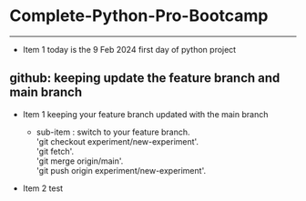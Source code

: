 # Complete-Python-Pro-Bootcamp

---

- Item 1 today is the 9 Feb 2024 first day of python project

## github: keeping update the feature branch and main branch

- Item 1 keeping your feature branch updated with the main branch
	- sub-item : switch to your feature branch.<br>
	'git checkout experiment/new-experiment'.<br>
	'git fetch'.<br>
	'git merge origin/main'.<br>
	'git push origin experiment/new-experiment'.<br>
	
- Item 2 test
